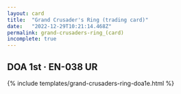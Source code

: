 ```yaml
---
layout: card
title:  "Grand Crusader's Ring (trading card)"
date:   "2022-12-29T10:21:14.468Z"
permalink: grand-crusaders-ring_(card)
incomplete: true
---
```


## DOA 1st &middot; EN-038 UR

{% include templates/grand-crusaders-ring-doa1e.html %}
